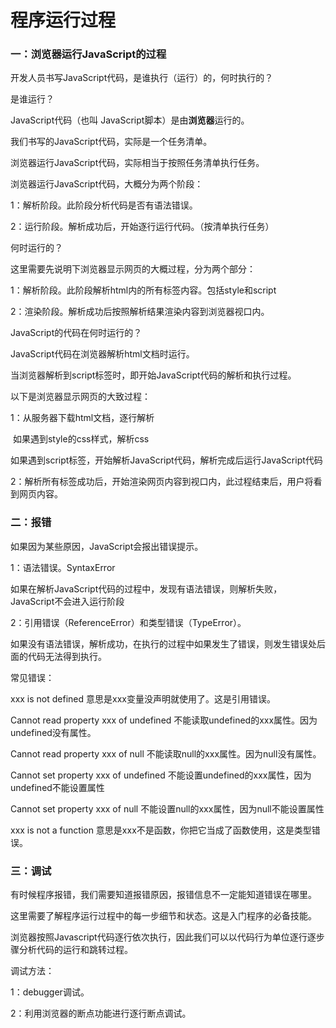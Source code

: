 

# 程序运行过程



### 一：浏览器运行JavaScript的过程

开发人员书写JavaScript代码，是谁执行（运行）的，何时执行的？

是谁运行？

JavaScript代码（也叫 JavaScript脚本）是由**浏览器**运行的。

我们书写的JavaScript代码，实际是一个任务清单。

浏览器运行JavaScript代码，实际相当于按照任务清单执行任务。

浏览器运行JavaScript代码，大概分为两个阶段：

1：解析阶段。此阶段分析代码是否有语法错误。

2：运行阶段。解析成功后，开始逐行运行代码。（按清单执行任务）



何时运行的？

这里需要先说明下浏览器显示网页的大概过程，分为两个部分：

1：解析阶段。此阶段解析html内的所有标签内容。包括style和script

2：渲染阶段。解析成功后按照解析结果渲染内容到浏览器视口内。

JavaScript的代码在何时运行的？

JavaScript代码在浏览器解析html文档时运行。

当浏览器解析到script标签时，即开始JavaScript代码的解析和执行过程。

以下是浏览器显示网页的大致过程：

1：从服务器下载html文档，逐行解析

​		如果遇到style的css样式，解析css

​		如果遇到script标签，开始解析JavaScript代码，解析完成后运行JavaScript代码

2：解析所有标签成功后，开始渲染网页内容到视口内，此过程结束后，用户将看到网页内容。



### 二：报错

如果因为某些原因，JavaScript会报出错误提示。

1：语法错误。SyntaxError

如果在解析JavaScript代码的过程中，发现有语法错误，则解析失败，JavaScript不会进入运行阶段

2：引用错误（ReferenceError）和类型错误（TypeError）。

如果没有语法错误，解析成功，在执行的过程中如果发生了错误，则发生错误处后面的代码无法得到执行。



常见错误：

xxx is not defined 意思是xxx变量没声明就使用了。这是引用错误。

Cannot read property xxx of undefined 不能读取undefined的xxx属性。因为undefined没有属性。

Cannot read property xxx of null 不能读取null的xxx属性。因为null没有属性。

Cannot set property xxx of undefined 不能设置undefined的xxx属性，因为undefined不能设置属性

Cannot set property xxx of null 不能设置null的xxx属性，因为null不能设置属性

xxx is not a function 意思是xxx不是函数，你把它当成了函数使用，这是类型错误。



### 三：调试

有时候程序报错，我们需要知道报错原因，报错信息不一定能知道错误在哪里。

这里需要了解程序运行过程中的每一步细节和状态。这是入门程序的必备技能。

浏览器按照Javascript代码逐行依次执行，因此我们可以以代码行为单位逐行逐步骤分析代码的运行和跳转过程。



调试方法：

1：debugger调试。

2：利用浏览器的断点功能进行逐行断点调试。

